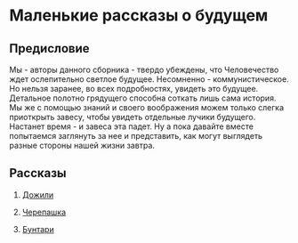 Маленькие рассказы о будущем
============================

## Предисловие

Мы - авторы данного сборника - твердо убеждены, что Человечество ждет ослепительно светлое будущее. Несомненно - коммунистическое. Но нельзя заранее, во всех подробностях, увидеть это будущее. Детальное полотно грядущего способна соткать лишь сама история. Мы же с помощью знаний и своего воображения можем только слегка приоткрыть завесу, чтобы увидеть отдельные лучики будущего. Настанет время - и завеса эта падет. Ну а пока давайте вместе попытаемся заглянуть за нее и представить, как могут выглядеть разные стороны нашей жизни завтра.

## Рассказы

1. [Дожили](Дожили.md)

2. [Черепашка](Черепашка.md)

10. [Бунтари](Бунтари.md)
